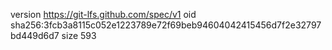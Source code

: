 version https://git-lfs.github.com/spec/v1
oid sha256:3fcb3a8115c052e1223789e72f69beb94604042415456d7f2e32797bd449d6d7
size 593
